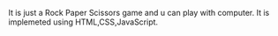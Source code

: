 It is just a Rock Paper Scissors game and u can play with computer. It is implemeted using HTML,CSS,JavaScript.
